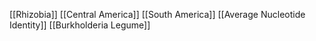 [[Rhizobia]]
[[Central America]]
[[South America]]
[[Average Nucleotide Identity]]
[[Burkholderia Legume]]
